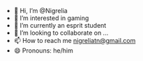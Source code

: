 - 👋 Hi, I’m @Nigrelia
- 👀 I’m interested in gaming
- 🌱 I’m currently an esprit student
- 💞️ I’m looking to collaborate on ...
- 📫 How to reach me nigreliatn@gmail.com
- 😄 Pronouns: he/him


<!---
Nigrelia/Nigrelia is a ✨ special ✨ repository because its `README.md` (this file) appears on your GitHub profile.
You can click the Preview link to take a look at your changes.
--->
